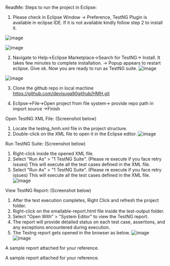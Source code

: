 ReadMe: 
Steps to run the project in Eclipse:
1.	Please check in Eclipse Window -> Preference, TestNG Plugin is available in eclipse IDE.
    If it is not available kindly follow step 2 to install it.

![image](https://github.com/devisuga90github/HMH/assets/147948523/feb2ac38-94ef-4b38-87ea-228029a3abc0)

   
![image](https://github.com/devisuga90github/HMH/assets/147948523/130d92ac-32e1-4636-aa84-7310f502e37a)




2.	Navigate to Help->Eclipse Marketplace->Search for TestNG-> Install. It takes few minutes to complete installation. -> Popup appears to restart eclipse. Give ok. Now you are ready to run as TestNG suite. 
 ![image](https://github.com/devisuga90github/HMH/assets/147948523/911da47d-446a-42d4-8ea8-0f6277b26d7c)

![image](https://github.com/devisuga90github/HMH/assets/147948523/72574745-fc98-44a1-bdb7-b3b5c666ad12)

 

3.	Clone the github repo in local machine
https://github.com/devisuga90github/HMH.git


4.	Eclipse->File->Open project from file system-> provide repo path in import source ->Finish 


Open TestNG XML File: (Screenshot below)
1.	Locate the testng_hmh.xml file in the project structure.
2.	Double-click on the XML file to open it in the Eclipse editor.
![image](https://github.com/devisuga90github/HMH/assets/147948523/ee52c90e-6874-4fda-9e11-64fd645f72fe)

 
Run TestNG Suite: (Screenshot below)
1.	Right-click inside the opened XML file. 
2.	Select "Run As" > "1 TestNG Suite". (Please re execute if you face retry issues) This will execute all the test cases defined in the XML file.
3.	Select "Run As" > "1 TestNG Suite". (Please re execute if you face retry issues) This will execute all the test cases defined in the XML file. 
![image](https://github.com/devisuga90github/HMH/assets/147948523/e2eb72e2-83ad-4f66-a2c4-0e8a046e6635)

View TestNG Report: (Screenshot below)
1.	After the test execution completes, Right Click and refresh the project folder. 
2.	Right-click on the emailable-report.html file inside the test-output folder.
3.	Select "Open With" > "System Editor" to view the TestNG report.
4.	The report will provide detailed status on each test case, assertions, and any exceptions encountered during execution.
5.	The Testng report gets opened in the browser as below.
   ![image](https://github.com/devisuga90github/HMH/assets/147948523/a50d4131-2d81-410f-a6ba-c246189bdab6)
![image](https://github.com/devisuga90github/HMH/assets/147948523/ecaf37cf-0b35-46ca-80b5-d7723e5dbf32)

A sample report attached for your reference.


 


  
A sample report attached for your reference.
 
